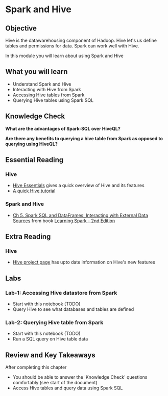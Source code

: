 <link rel='stylesheet' href='assets/css/main.css'/>

# Spark and Hive

## Objective

Hive is the datawarehousing component of Hadoop.  Hive let's us define tables and permissions for data.  Spark can work well with Hive.

In this module you will learn about using Spark and Hive

## What you will learn

- Understand Spark and Hive
- Interacting with Hive from Spark
- Accessing Hive tables from Spark
- Querying Hive tables using Spark SQL

## Knowledge Check

**What are the advantages of Spark-SQL over HiveQL?**

**Are there any benefits to querying a hive table from Spark as opposed to querying using HiveQL?**

## Essential Reading

### Hive

* [Hive Essentials](https://learning.oreilly.com/library/view/apache-hive-essentials/9781788995092/) gives a quick overview of Hive and its features
* [A quick Hive tutorial](https://www.guru99.com/introduction-hive.html)

### Spark and Hive

* [Ch 5. Spark SQL and DataFrames: Interacting with External Data Sources](https://learning.oreilly.com/library/view/learning-spark-2nd/9781492050032/ch05.html)  from book [Learning Spark - 2nd Edition](https://learning.oreilly.com/library/view/learning-spark-2nd/9781492050032/)

## Extra Reading

### Hive

* [Hive project page](https://hive.apache.org/) has upto date information on Hive's new features

## Labs

### Lab-1: Accessing Hive datastore from Spark

- Start with this notebook (TODO)
- Query Hive to see what databases and tables are defined

### Lab-2: Querying Hive table from Spark

- Start with this notebook (TODO)
- Run a SQL query on Hive table data

## Review and Key Takeaways

After completing this chapter

* You should be able to answer the 'Knowledge Check' questions comfortably (see start of the document)
* Access Hive tables and query data using Spark SQL
